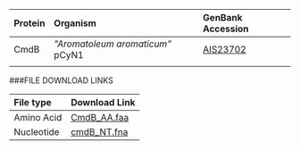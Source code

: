 
 Protein | Organism | GenBank Accession |
 :--- | :--- | :--- |
| CmdB | *"Aromatoleum aromaticum"* pCyN1 | [AIS23702](http://www.ncbi.nlm.nih.gov/protein/AIS23702) |
| []() | | |

###FILE DOWNLOAD LINKS

 File type | Download Link |
 :--- | :---------- | 
| Amino Acid | [CmdB_AA.faa](amino_acid/CmdB_AA.faa) |
| Nucleotide | [cmdB_NT.fna](nucleotide/cmdB_NT.fna) |
